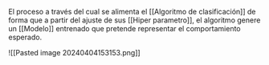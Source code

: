 El proceso a través del cual se alimenta el [[Algoritmo de clasificación]] de forma que a partir del ajuste de sus [[Hiper parametro]], el algoritmo genere un [[Modelo]] entrenado que pretende representar el comportamiento esperado. 

![[Pasted image 20240404153153.png]]

